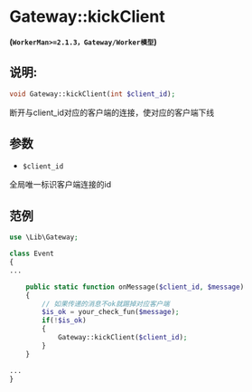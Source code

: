# Gateway::kickClient
**(```WorkerMan>=2.1.3，Gateway/Worker模型```)**

## 说明:
```php
void Gateway::kickClient(int $client_id);
```

断开与client_id对应的客户端的连接，使对应的客户端下线


## 参数

* ```$client_id```

全局唯一标识客户端连接的id

## 范例
```php
use \Lib\Gateway;

class Event
{
...

    public static function onMessage($client_id, $message)
    {
        // 如果传递的消息不ok就踢掉对应客户端
        $is_ok = your_check_fun($message);
        if(!$is_ok)
        {
            Gateway::kickClient($client_id);
        }
    }

...
}
```
